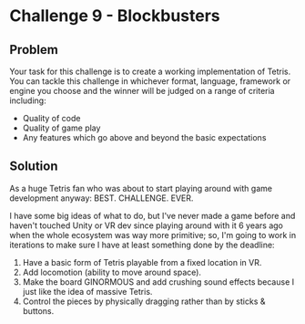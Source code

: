 # Challenge 9 - Blockbusters

## Problem
Your task for this challenge is to create a working implementation of Tetris. 
You can tackle this challenge in whichever format, language, framework or engine you choose and the winner will be judged on a range of criteria including:
* Quality of code
* Quality of game play
* Any features which go above and beyond the basic expectations

## Solution
As a huge Tetris fan who was about to start playing around with game development anyway: BEST. CHALLENGE. EVER.

I have some big ideas of what to do, but I've never made a game before and haven't touched Unity or VR dev since playing around with it 6 years ago when the whole ecosystem was way more primitive; so, I'm going to work in iterations to make sure I have at least something done by the deadline:
1. Have a basic form of Tetris playable from a fixed location in VR.
2. Add locomotion (ability to move around space).
3. Make the board GINORMOUS and add crushing sound effects because I just like the idea of massive Tetris.
4. Control the pieces by physically dragging rather than by sticks & buttons.
